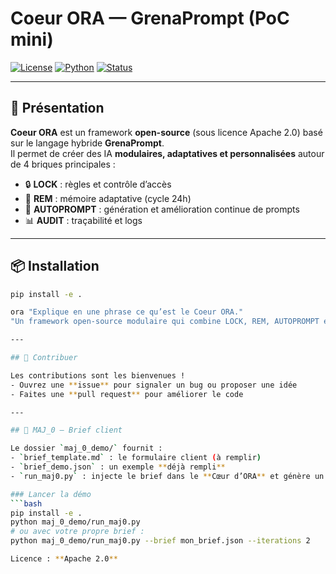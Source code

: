 # Coeur ORA — GrenaPrompt (PoC mini)

[![License](https://img.shields.io/badge/License-Apache_2.0-blue.svg)](https://opensource.org/licenses/Apache-2.0)
[![Python](https://img.shields.io/badge/Python-3.10%2B-green.svg)](https://www.python.org/)
[![Status](https://img.shields.io/badge/Status-Alpha-orange.svg)]()

---

## 🚀 Présentation

**Coeur ORA** est un framework **open-source** (sous licence Apache 2.0) basé sur le langage hybride **GrenaPrompt**.  
Il permet de créer des IA **modulaires, adaptatives et personnalisées** autour de 4 briques principales :  

- 🔒 **LOCK** : règles et contrôle d’accès  
- 🧠 **REM** : mémoire adaptative (cycle 24h)  
- 🤖 **AUTOPROMPT** : génération et amélioration continue de prompts  
- 📊 **AUDIT** : traçabilité et logs  

---

## 📦 Installation

```bash
pip install -e .

ora "Explique en une phrase ce qu’est le Coeur ORA."
"Un framework open-source modulaire qui combine LOCK, REM, AUTOPROMPT et AUDIT pour créer des IA adaptatives."

---

## 🤝 Contribuer

Les contributions sont les bienvenues !  
- Ouvrez une **issue** pour signaler un bug ou proposer une idée  
- Faites une **pull request** pour améliorer le code  

---

## 🧩 MAJ_0 — Brief client

Le dossier `maj_0_demo/` fournit :
- `brief_template.md` : le formulaire client (à remplir)
- `brief_demo.json` : un exemple **déjà rempli**
- `run_maj0.py` : injecte le brief dans le **Cœur d’ORA** et génère un **plan d’activation ORA** (LOCK/REM/AUTOPROMPT/AUDIT)

### Lancer la démo
```bash
pip install -e .
python maj_0_demo/run_maj0.py
# ou avec votre propre brief :
python maj_0_demo/run_maj0.py --brief mon_brief.json --iterations 2

Licence : **Apache 2.0**

